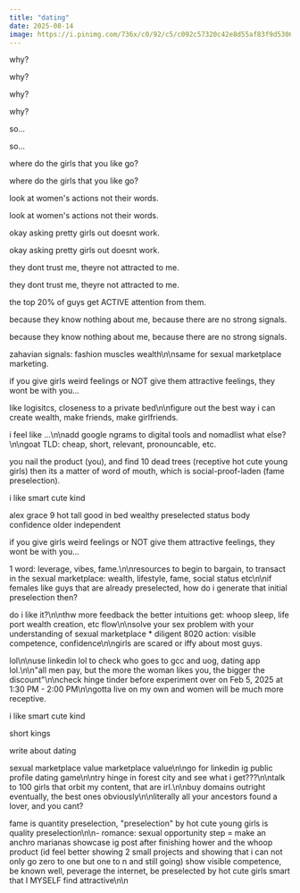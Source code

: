 ```yaml
---
title: "dating"
date: 2025-08-14
image: https://i.pinimg.com/736x/c0/92/c5/c092c57320c42e8d55af83f9d5306314.jpg
---
```


why?

why?

why?

why?

so...

so...

where do the girls that you like go?

where do the girls that you like go?

look at women's actions not their words.

look at women's actions not their words.

okay asking pretty girls out doesnt work.

okay asking pretty girls out doesnt work.

they dont trust me, theyre not attracted to me.

they dont trust me, theyre not attracted to me.

the top 20% of guys get ACTIVE attention from them.

because they know nothing about me, because there are no strong signals.

because they know nothing about me, because there are no strong signals.

zahavian signals: fashion muscles wealth\n\nsame for sexual marketplace marketing.

if you give girls weird feelings or NOT give them attractive feelings, they wont be with you...

like logisitcs, closeness to a private bed\n\nfigure out the best way i can create wealth, make friends, make girlfriends.

i feel like ...\n\nadd google ngrams to digital tools and nomadlist what else?\n\ngoat TLD: cheap, short, relevant, pronouncable, etc.

you nail the product (you), and find 10 dead trees (receptive hot cute young girls) then its a matter of word of mouth, which is social-proof-laden (fame preselection).

i like smart cute kind

alex grace 9
hot
tall
good in bed
wealthy
preselected
status
body confidence
older
independent

if you give girls weird feelings or NOT give them attractive feelings, they wont be with you...

1 word: leverage, vibes, fame.\n\nresources to begin to bargain, to transact in the sexual marketplace: wealth, lifestyle, fame, social status etc\n\nif females like guys that are already preselected, how do i generate that initial preselection then?

do i like it?\n\nthw more feedback the better intuitions get: whoop sleep, life port wealth creation, etc flow\n\nsolve your sex problem with your understanding of sexual marketplace * diligent 8020 action: visible competence, confidence\n\ngirls are scared or iffy about most guys.

lol\n\nuse linkedin lol to check who goes to gcc and uog, dating app lol.\n\n"all men pay, but the more the woman likes you, the bigger the discount"\n\ncheck hinge tinder before experiment over on Feb 5, 2025 at 1:30 PM - 2:00 PM\n\ngotta live on my own and women will be much more receptive.

i like smart cute kind

short kings

write about dating

sexual marketplace value marketplace value\n\ngo for linkedin ig public profile dating game\n\ntry hinge in forest city and see what i get???\n\ntalk to 100 girls that orbit my content, that are irl.\n\nbuy domains outright eventually, the best ones obviously\n\nliterally all your ancestors found a lover, and you cant?

fame is quantity preselection, "preselection" by hot cute young girls is quality preselection\n\n- romance: sexual opportunity step = make an anchro marianas showcase ig post after finishing hower and the whoop product (id feel better showing 2 small projects and showing that i can not only go zero to one but one to n and still going) show visible competence, be known well, peverage the internet, be preselected by hot cute girls smart that I MYSELF find attractive\n\n
